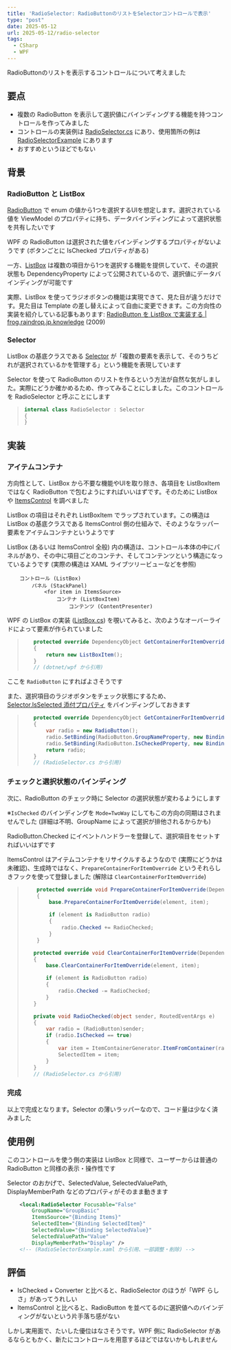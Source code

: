 ```yaml
---
title: 'RadioSelector: RadioButtonのリストをSelectorコントロールで表示'
type: "post"
date: 2025-05-12
url: 2025-05-12/radio-selector
tags:
  - CSharp
  - WPF
---
```


RadioButtonのリストを表示するコントロールについて考えました

<!--more-->

## 要点

- 複数の RadioButton を表示して選択値にバインディングする機能を持つコントロールを作ってみました
- コントロールの実装例は [RadioSelector.cs] にあり、使用箇所の例は [RadioSelectorExample] にあります
- おすすめというほどでもない

## 背景

### RadioButton と ListBox

[RadioButton] で enum の値から1つを選択するUIを想定します。選択されている値を ViewModel のプロパティに持ち、データバインディングによって選択状態を共有したいです

WPF の RadioButton は選択された値をバインディングするプロパティがないようです (ボタンごとに IsChecked プロパティがある)

一方、[ListBox] は複数の項目から1つを選択する機能を提供していて、その選択状態も DependencyProperty によって公開されているので、選択値にデータバインディングが可能です

実際、ListBox を使ってラジオボタンの機能は実現できて、見た目が違うだけです。見た目は Template の差し替えによって自由に変更できます。この方向性の実装を紹介している記事もあります: [RadioButton を ListBox で実装する \| frog.raindrop.jp.knowledge](https://frog.raindrop.jp/knowledge/archives/002386.html) (2009)

### Selector

ListBox の基底クラスである [Selector] が「複数の要素を表示して、そのうちどれが選択されているかを管理する」という機能を表現しています

Selector を使って RadioButton のリストを作るという方法が自然な気がしました。実際にどうか確かめるため、作ってみることにしました。このコントロールを RadioSelector と呼ぶことにします

> ```csharp
> internal class RadioSelector : Selector
> {
> }
> ```

## 実装

### アイテムコンテナ

方向性として、ListBox から不要な機能やUIを取り除き、各項目を ListBoxItem ではなく RadioButton で包むようにすればいいはずです。そのために ListBox や [ItemsControl] を調べました

ListBox の項目はそれぞれ ListBoxItem でラップされています。この構造は ListBox の基底クラスである ItemsControl 側の仕組みで、そのようなラッパー要素をアイテムコンテナというようです

ListBox (あるいは ItemsControl 全般) 内の構造は、コントロール本体の中にパネルがあり、その中に項目ごとのコンテナ、そしてコンテンツという構造になっているようです (実際の構造は XAML ライブツリービューなどを参照)

```
    コントロール (ListBox)
        パネル (StackPanel)
            <for item in ItemsSource>
                コンテナ (ListBoxItem)
                    コンテンツ (ContentPresenter)
```

WPF の ListBox の実装 ([ListBox.cs]) を覗いてみると、次のようなオーバーライドによって要素が作られていました

> ```csharp
>    protected override DependencyObject GetContainerForItemOverride()
>    {
>        return new ListBoxItem();
>    }
>    // (dotnet/wpf から引用)
> ```

ここを `RadioButton` にすればよさそうです

また、選択項目のラジオボタンをチェック状態にするため、[Selector.IsSelected 添付プロパティ](https://learn.microsoft.com/ja-jp/dotnet/api/system.windows.controls.primitives.selector.isselected) をバインディングしておきます

> ```csharp
>    protected override DependencyObject GetContainerForItemOverride()
>    {
>        var radio = new RadioButton();
>        radio.SetBinding(RadioButton.GroupNameProperty, new Binding(nameof(GroupName)) { Source = this });
>        radio.SetBinding(RadioButton.IsCheckedProperty, new Binding("(Selector.IsSelected)") { Source = radio });
>        return radio;
>    }
>    // (RadioSelector.cs から引用)
> ```

### チェックと選択状態のバインディング

次に、RadioButton のチェック時に Selector の選択状態が変わるようにします

※`IsChecked` のバインディングを `Mode=TwoWay` にしてもこの方向の同期はされませんでした (詳細は不明、GroupName によって選択が排他されるからかも)

RadioButton.Checked にイベントハンドラーを登録して、選択項目をセットすればいいはずです

ItemsControl はアイテムコンテナをリサイクルするようなので (実際にどうかは未確認)、生成時ではなく、`PrepareContainerForItemOverride` というそれらしきフックを使って登録しました (解除は `ClearContainerForItemOverride`)

> ```csharp
>     protected override void PrepareContainerForItemOverride(DependencyObject element, object item)
>     {
>         base.PrepareContainerForItemOverride(element, item);
>
>         if (element is RadioButton radio)
>         {
>             radio.Checked += RadioChecked;
>         }
>     }
>
>    protected override void ClearContainerForItemOverride(DependencyObject element, object item)
>    {
>        base.ClearContainerForItemOverride(element, item);
>
>        if (element is RadioButton radio)
>        {
>            radio.Checked -= RadioChecked;
>        }
>    }
>
>    private void RadioChecked(object sender, RoutedEventArgs e)
>    {
>        var radio = (RadioButton)sender;
>        if (radio.IsChecked == true)
>        {
>            var item = ItemContainerGenerator.ItemFromContainer(radio);
>            SelectedItem = item;
>        }
>    }
>    // (RadioSelector.cs から引用)
> ```

### 完成

以上で完成となります。Selector の薄いラッパーなので、コード量は少なく済みました

## 使用例

このコントロールを使う側の実装は ListBox と同様で、ユーザーからは普通の RadioButton と同様の表示・操作性です

Selector のおかげで、SelectedValue, SelectedValuePath, DisplayMemberPath などのプロパティがそのまま動きます

```xml
    <local:RadioSelector Focusable="False"
        GroupName="GroupBasic"
        ItemsSource="{Binding Items}"
        SelectedItem="{Binding SelectedItem}"
        SelectedValue="{Binding SelectedValue}"
        SelectedValuePath="Value"
        DisplayMemberPath="Display" />
    <!-- (RadioSelectorExample.xaml から引用、一部調整・削除) -->
```

## 評価

- IsChecked + Converter と比べると、RadioSelector のほうが「WPF らしさ」があってうれしい
- ItemsControl と比べると、RadioButton を並べてるのに選択値へのバインディングがないという片手落ち感がない

しかし実用面で、たいした優位はなさそうです。WPF 側に RadioSelector があるならともかく、新たにコントロールを用意するほどではないかもしれません



[ItemsControl]: https://learn.microsoft.com/ja-jp/dotnet/api/system.windows.controls.itemscontrol
[ListBox.cs]: https://github.com/dotnet/wpf/blob/564072fd2bd5200c2a440684061549de3bb730bf/src/Microsoft.DotNet.Wpf/src/PresentationFramework/System/Windows/Controls/ListBox.cs
[ListBox]: https://learn.microsoft.com/ja-jp/dotnet/api/system.windows.controls.listbox
[RadioButton]: https://learn.microsoft.com/ja-jp/dotnet/api/system.windows.controls.radiobutton
[RadioSelector.cs]: https://github.com/vain0x/wpf-learn/blob/e5026a3856793675b647d68ba8a2b5f24a6be435/WpfLearn/Examples/RadioSelector.cs
[RadioSelectorExample]: https://github.com/vain0x/wpf-learn/blob/e5026a3856793675b647d68ba8a2b5f24a6be435/WpfLearn/Examples/RadioSelectorExample.xaml#L16
[Selector]: https://learn.microsoft.com/ja-jp/dotnet/api/system.windows.controls.primitives.selector
